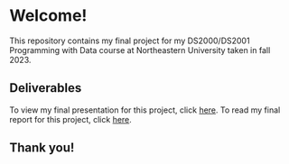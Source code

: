 # Welcome!
This repository contains my final project for my DS2000/DS2001 Programming with Data course at Northeastern University taken in fall 2023.

## Deliverables
To view my final presentation for this project, click [here](https://docs.google.com/presentation/d/12-sXQ5EvIKusUFoSvazxiIDC2lluBjDDpilA2BCOtwo/edit?usp=sharing). 
To read my final report for this project, click [here](https://docs.google.com/document/d/1aWP1TfRaWlAAL-MeKmhSoxY0TcoWf5n-kvo04bJ4YHo/edit?usp=sharing).

## Thank you!
